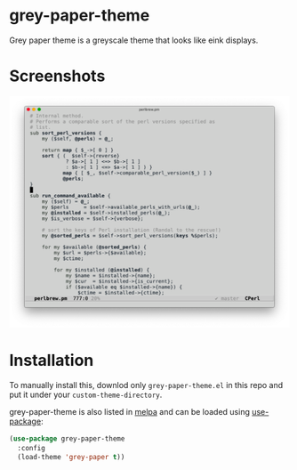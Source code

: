 # grey-paper-theme

Grey paper theme is a greyscale theme that looks like eink displays.

# Screenshots

![](screenshots/grey-paper-cperl-mode.png)

# Installation

To manually install this, downlod only `grey-paper-theme.el` in this
repo and put it under your `custom-theme-directory`.

grey-paper-theme is also listed in [melpa][] and can be loaded using [use-package][]:

```lisp
(use-package grey-paper-theme
  :config
  (load-theme 'grey-paper t))
```

[melpa]: https://melpa.org
[use-package]: https://jwiegley.github.io/use-package/

